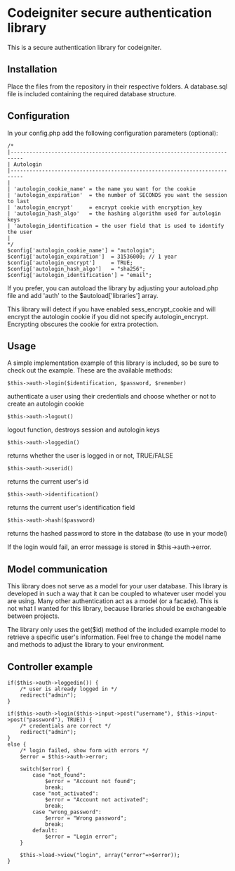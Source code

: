 Codeigniter secure authentication library
=========================================

This is a secure authentication library for codeigniter.

Installation
------------

Place the files from the repository in their respective folders. A database.sql file is included containing the required database structure.


Configuration
-------------

In your config.php add the following configuration parameters (optional):

    /*
    |--------------------------------------------------------------------------
    | Autologin
    |--------------------------------------------------------------------------
    |
    | 'autologin_cookie_name' = the name you want for the cookie
    | 'autologin_expiration'  = the number of SECONDS you want the session to last
    | 'autologin_encrypt'     = encrypt cookie with encryption_key
    | 'autologin_hash_algo'   = the hashing algorithm used for autologin keys
	| 'autologin_identification = the user field that is used to identify the user
    |
    */
    $config['autologin_cookie_name'] = "autologin";
    $config['autologin_expiration']  = 31536000; // 1 year
    $config['autologin_encrypt']     = TRUE;
    $config['autologin_hash_algo']   = "sha256";
	$config['autologin_identification'] = "email";

If you prefer, you can autoload the library by adjusting your autoload.php file and add 'auth' to the $autoload['libraries'] array.

This library will detect if you have enabled sess_encrypt_cookie and will encrypt the autologin cookie if you did not specify autologin_encrypt. Encrypting obscures the cookie for extra protection.
	
Usage
-----

A simple implementation example of this library is included, so be sure to check out the example. These are the available methods:

    $this->auth->login($identification, $password, $remember)
authenticate a user using their credentials and choose whether or not to create an autologin cookie
	
    $this->auth->logout()
logout function, destroys session and autologin keys

    $this->auth->loggedin()
returns whether the user is logged in or not, TRUE/FALSE

    $this->auth->userid()
returns the current user's id

    $this->auth->identification()
returns the current user's identification field

    $this->auth->hash($password)
returns the hashed password to store in the database (to use in your model)

If the login would fail, an error message is stored in $this->auth->error.

Model communication
-------------------

This library does not serve as a model for your user database. This library is developed in such a way that it can be coupled to whatever user model you are using. Many other authentication act as a model (or a facade). This is not what I wanted for this library, because libraries should be exchangeable between projects.

The library only uses the get($id) method of the included example model to retrieve a specific user's information. Feel free to change the model name and methods to adjust the library to your environment.

Controller example
------------------

	if($this->auth->loggedin()) {
		/* user is already logged in */
		redirect("admin");
	}
		 
	if($this->auth->login($this->input->post("username"), $this->input->post("password"), TRUE)) {
		/* credentials are correct */
		redirect("admin");
	}
	else {
		/* login failed, show form with errors */
		$error = $this->auth->error;
		 
		switch($error) {
			case "not_found":
				$error = "Account not found";
				break;
			case "not_activated":
				$error = "Account not activated";
				break;
			case "wrong_password":
				$error = "Wrong password";
				break;
			default:
				$error = "Login error";
		}
		 
		$this->load->view("login", array("error"=>$error));
	}